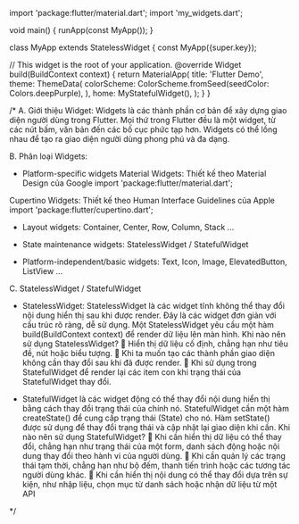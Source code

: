import 'package:flutter/material.dart';
import 'my_widgets.dart';

void main() {
runApp(const MyApp());
}

class MyApp extends StatelessWidget {
const MyApp({super.key});

// This widget is the root of your application.
@override
Widget build(BuildContext context) {
return MaterialApp(
title: 'Flutter Demo',
theme: ThemeData(
colorScheme: ColorScheme.fromSeed(seedColor: Colors.deepPurple),
),
home: MyStatefulWidget(),
);
}
}

/*
A. Giới thiệu Widget:
Widgets là các thành phần cơ bản để xây dựng giao diện người dùng trong Flutter.
Mọi thứ trong Flutter đều là một widget, từ các nút bấm, văn bản đến các bố cục phức
tạp hơn.
Widgets có thể lồng nhau để tạo ra giao diện người dùng phong phú và đa dạng.

B. Phân loại Widgets:
+ Platform-specific widgets
  Material Widgets: Thiết kế theo Material Design của Google
  import 'package:flutter/material.dart';

Cupertino Widgets: Thiết kế theo Human Interface Guidelines của Apple
import 'package:flutter/cupertino.dart';

+ Layout widgets: Container, Center, Row, Column, Stack ...

+ State maintenance widgets: StatelessWidget / StatefulWidget

+ Platform-independent/basic widgets: Text, Icon, Image, ElevatedButton, ListView ...

C. StatelessWidget / StatefulWidget
+ StatelessWidget: StatelessWidget là các widget tĩnh không thể thay đổi nội dung hiển thị sau khi
  được render. Đây là các widget đơn giản với cấu trúc rõ ràng, dễ sử dụng.
  Một StatelessWidget yêu cầu một hàm build(BuildContext context) để render dữ
  liệu lên màn hình.
  Khi nào nên sử dụng StatelessWidget?
   Hiển thị dữ liệu cố định, chẳng hạn như tiêu đề, nút hoặc biểu tượng.
   Khi ta muốn tạo các thành phần giao diện không cần thay đổi sau khi đã được
  render.
   Khi sử dụng trong StatefulWidget để render lại các item con khi trạng thái của
  StatefulWidget thay đổi.


+ StatefulWidget là các widget động có thể thay đổi nội dung hiển thị bằng cách thay
  đổi trạng thái của chính nó. StatefulWidget cần một hàm createState() để cung cấp
  trạng thái (State) cho nó.
  Hàm setState() được sử dụng để thay đổi trạng thái và cập
  nhật lại giao diện khi cần.
  Khi nào nên sử dụng StatefulWidget?
   Khi cần hiển thị dữ liệu có thể thay đổi, chẳng hạn như trạng thái của một form,
  danh sách động hoặc nội dung thay đổi theo hành vi của người dùng.
   Khi cần quản lý các trạng thái tạm thời, chẳng hạn như bộ đếm, thanh tiến trình
  hoặc các tương tác người dùng khác.
   Khi cần hiển thị nội dung có thể thay đổi dựa trên sự kiện, như nhập liệu, chọn
  mục từ danh sách hoặc nhận dữ liệu từ một API


*/

